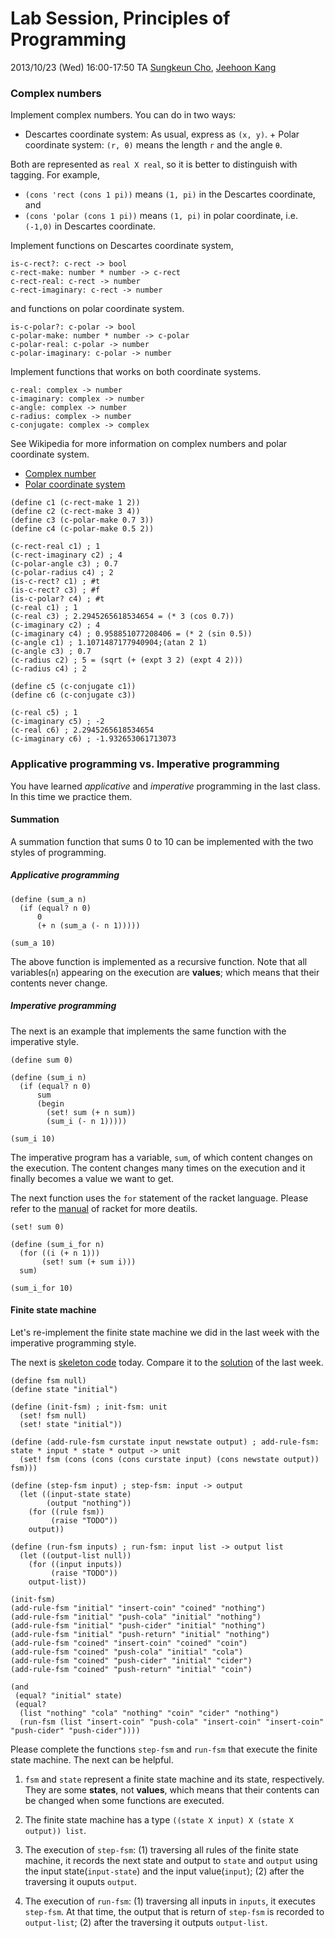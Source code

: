# Lab Session, Principles of Programming #

2013/10/23 (Wed) 16:00-17:50
TA [Sungkeun Cho](http://ropas.snu.ac.kr/~skcho), [Jeehoon Kang](http://ropas.snu.ac.kr/~jhkang)

### Complex numbers ###

Implement complex numbers. You can do in two ways:

+ Descartes coordinate system: As usual, express as ```(x, y)```.  +
Polar coordinate system: ```(r, θ)``` means the length ```r``` and the
angle ```θ```.

Both are represented as ```real X real```, so it is better to
distinguish with tagging. For example,

+ ```(cons 'rect (cons 1 pi))``` means ```(1, pi)``` in the Descartes
  coordinate, and
+ ```(cons 'polar (cons 1 pi))``` means ```(1, pi)``` in polar
coordinate, i.e. ```(-1,0)``` in Descartes coordinate.

Implement functions on Descartes coordinate system,
```racket
is-c-rect?: c-rect -> bool
c-rect-make: number * number -> c-rect
c-rect-real: c-rect -> number
c-rect-imaginary: c-rect -> number
```

and functions on polar coordinate system.
```racket
is-c-polar?: c-polar -> bool
c-polar-make: number * number -> c-polar
c-polar-real: c-polar -> number
c-polar-imaginary: c-polar -> number
```

Implement functions that works on both coordinate systems.
```racket
c-real: complex -> number
c-imaginary: complex -> number
c-angle: complex -> number
c-radius: complex -> number
c-conjugate: complex -> complex
```

See Wikipedia for more information on complex numbers and polar
coordinate system.

+ [Complex number](http://en.wikipedia.org/wiki/Complex_number)
+ [Polar coordinate system](http://en.wikipedia.org/wiki/Polar_coordinate_system)

```racket
(define c1 (c-rect-make 1 2))
(define c2 (c-rect-make 3 4))
(define c3 (c-polar-make 0.7 3))
(define c4 (c-polar-make 0.5 2))

(c-rect-real c1) ; 1
(c-rect-imaginary c2) ; 4
(c-polar-angle c3) ; 0.7
(c-polar-radius c4) ; 2
(is-c-rect? c1) ; #t
(is-c-rect? c3) ; #f
(is-c-polar? c4) ; #t
(c-real c1) ; 1
(c-real c3) ; 2.2945265618534654 = (* 3 (cos 0.7))
(c-imaginary c2) ; 4
(c-imaginary c4) ; 0.958851077208406 = (* 2 (sin 0.5))
(c-angle c1) ; 1.1071487177940904;(atan 2 1)
(c-angle c3) ; 0.7
(c-radius c2) ; 5 = (sqrt (+ (expt 3 2) (expt 4 2)))
(c-radius c4) ; 2

(define c5 (c-conjugate c1))
(define c6 (c-conjugate c3))

(c-real c5) ; 1
(c-imaginary c5) ; -2
(c-real c6) ; 2.2945265618534654
(c-imaginary c6) ; -1.932653061713073
```

### Applicative programming vs. Imperative programming ###

You have learned *applicative* and *imperative* programming in the
last class.  In this time we practice them.

#### Summation ####

A summation function that sums 0 to 10 can be implemented with the two
styles of programming.

##### Applicative programming

```racket
(define (sum_a n)
  (if (equal? n 0)
      0
      (+ n (sum_a (- n 1)))))

(sum_a 10)
```

The above function is implemented as a recursive function.  Note that
all variables(`n`) appearing on the execution are **values**; which means
that their contents never change.

##### Imperative programming

The next is an example that implements the same function with the
imperative style.

```racket
(define sum 0)

(define (sum_i n)
  (if (equal? n 0)
      sum
      (begin 
        (set! sum (+ n sum))
        (sum_i (- n 1)))))

(sum_i 10)
```

The imperative program has a variable, `sum`, of which content changes
on the execution.  The content changes many times on the execution and
it finally becomes a value we want to get.

The next function uses the `for` statement of the racket language.
Please refer to the
[manual](http://docs.racket-lang.org/reference/for.html) of racket for
more deatils.

```racket
(set! sum 0)

(define (sum_i_for n)
  (for ((i (+ n 1)))
       (set! sum (+ sum i)))
  sum)

(sum_i_for 10)
```

#### Finite state machine ####

Let's re-implement the finite state machine we did in the last week
with the imperative programming style.

The next is
[skeleton code](https://github.com/lunaticas/pp-material/blob/master/20131023/fsm_imp.rkt)
today.  Compare it to the
[solution](https://github.com/lunaticas/pp-material/blob/master/20131023/fsm.rkt)
of the last week.

```racket
(define fsm null)
(define state "initial")

(define (init-fsm) ; init-fsm: unit
  (set! fsm null)
  (set! state "initial"))

(define (add-rule-fsm curstate input newstate output) ; add-rule-fsm: state * input * state * output -> unit
  (set! fsm (cons (cons (cons curstate input) (cons newstate output)) fsm)))

(define (step-fsm input) ; step-fsm: input -> output
  (let ((input-state state)
        (output "nothing"))
    (for ((rule fsm))
         (raise "TODO"))
    output))

(define (run-fsm inputs) ; run-fsm: input list -> output list
  (let ((output-list null))
    (for ((input inputs))
         (raise "TODO"))
    output-list))

(init-fsm)
(add-rule-fsm "initial" "insert-coin" "coined" "nothing")
(add-rule-fsm "initial" "push-cola" "initial" "nothing")
(add-rule-fsm "initial" "push-cider" "initial" "nothing")
(add-rule-fsm "initial" "push-return" "initial" "nothing")
(add-rule-fsm "coined" "insert-coin" "coined" "coin")
(add-rule-fsm "coined" "push-cola" "initial" "cola")
(add-rule-fsm "coined" "push-cider" "initial" "cider")
(add-rule-fsm "coined" "push-return" "initial" "coin")

(and
 (equal? "initial" state)
 (equal?
  (list "nothing" "cola" "nothing" "coin" "cider" "nothing")
  (run-fsm (list "insert-coin" "push-cola" "insert-coin" "insert-coin" "push-cider" "push-cider"))))
```

Please complete the functions `step-fsm` and `run-fsm` that execute
the finite state machine.  The next can be helpful.

1. `fsm` and `state` represent a finite state machine and its state,
respectively.  They are some **states**, not **values**, which means
that their contents can be changed when some functions are executed.

2. The finite state machine has a type `((state X input) X (state X
output)) list`.

3. The execution of `step-fsm`: (1) traversing all rules of the finite
state machine, it records the next state and output to `state` and
`output` using the input state(`input-state`) and the input
value(`input`); (2) after the traversing it ouputs `output`.

4. The execution of `run-fsm`: (1) traversing all inputs in `inputs`,
it executes `step-fsm`.  At that time, the output that is return of
`step-fsm` is recorded to `output-list`; (2) after the traversing it
outputs `output-list`.
